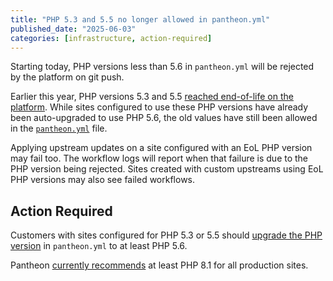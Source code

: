 ```yaml
---
title: "PHP 5.3 and 5.5 no longer allowed in pantheon.yml"
published_date: "2025-06-03"
categories: [infrastructure, action-required]
---
```


 Starting today, PHP versions less than 5.6 in `pantheon.yml` will be rejected by the platform on git push.

Earlier this year, PHP versions 5.3 and 5.5 [reached end-of-life on the platform](/2025/03/php-eol-53-55). While sites configured to use these PHP versions have already been auto-upgraded to use PHP 5.6, the old values have still been allowed in the [`pantheon.yml`](/pantheon-yml) file.

Applying upstream updates on a site configured with an EoL PHP version may fail too.
The workflow logs will report when that failure is due to the PHP version being rejected.
Sites created with custom upstreams using EoL PHP versions may also see failed workflows.

## Action Required

Customers with sites configured for PHP 5.3 or 5.5 should [upgrade the PHP version](/guides/php/php-versions) in `pantheon.yml` to at least PHP 5.6.

Pantheon [currently recommends](/guides/php#supported-php-versions) at least PHP 8.1 for all production sites.
